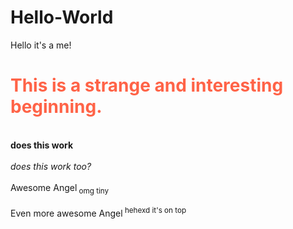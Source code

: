 # Hello-World
Hello it's a me!
<h1 style="color:Tomato;">This is a strange and interesting beginning.</h1>
<br><b> does this work </b></br>
<br><i> does this work too? </i></br>
<br>Awesome Angel<sub> omg tiny </sub></br>
<br>Even more awesome Angel<sup> hehexd it's on top </sup></br>

